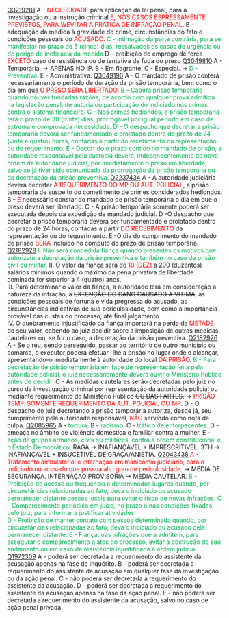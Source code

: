 [Q3219281](https://www.qconcursos.com/questoes-militares/questoes/1a857345-f5)
A - <span style="color:rgb(255, 0, 0)">NECESSIDADE</span> para aplicação da lei penal, para a investigação ou a instrução criminal <span style="color:rgb(255, 0, 0)">E, NOS CASOS ESPRESSAMENTE PREVISTOS, PARA WEVITAR A PRATICA DE INFRAÇÀO PENAL.</span>
B - adequação da medida à gravidade do crime, circunstâncias do fato e condições pessoais do <span style="color:rgb(255, 0, 0)">ACUSADO.</span>
<span style="color:rgb(0, 176, 80)">C - intimação da parte contrária, para se manifestar no prazo de 5 (cinco) dias, ressalvados os casos de urgência ou de perigo de ineficácia da medida</span>
D - proibição do emprego de força <span style="color:rgb(255, 0, 0)">EXCETO</span> caso de resistência ou de tentativa de fuga do preso
[Q3049810](https://www.qconcursos.com/questoes-militares/questoes/7fb689ee-91)
A - Temporária. -> APENAS NO IP.
B - Em flagrante. 
C - Especial. -> 
<span style="color:rgb(0, 176, 80)">D - Preventiva.</span> 
E - Administrativa.
[Q3049196](https://www.qconcursos.com/questoes-militares/questoes/f2d5da26-91)
A - O mandado de prisão conterá necessariamente o período de duração da prisão temporária, bem como o dia em que <span style="color:rgb(255, 0, 0)">O PRESO SERA LIBERTADO.</span>
<span style="color:rgb(0, 176, 80)">B - Caberá prisão temporária quando houver fundadas razões, de acordo com qualquer prova admitida na legislação penal, de autoria ou participação do indiciado nos crimes contra o sistema financeiro.</span>
<span style="color:rgb(0, 176, 80)">C - Nos crimes hediondos, a prisão temporária terá o prazo de 30 (trinta) dias, prorrogável por igual período em caso de extrema e comprovada necessidade.</span>
<span style="color:rgb(0, 176, 80)">D - O despacho que decretar a prisão temporária deverá ser fundamentado e prolatado dentro do prazo de 24 (vinte e quatro) horas, contadas a partir do recebimento da representação ou do requerimento.</span>
<span style="color:rgb(0, 176, 80)">E - Decorrido o prazo contido no mandado de prisão, a autoridade responsável pela custódia deverá, independentemente de nova ordem da autoridade judicial, pôr imediatamente o preso em liberdade, salvo se já tiver sido comunicada da prorrogação da prisão temporária ou da decretação da prisão preventiva.</span> 
[Q2237434](https://www.qconcursos.com/questoes-militares/questoes/e7bc0dd0-3a)
A - A autoridade judiciária deverá decretar <span style="color:rgb(255, 0, 0)">A REQUERIMENTO DO MP OU AUT. POLICIAL</span>, a prisão temporária de suspeito do cometimento de crimes considerados hediondos.
B - <span style="color:rgb(255, 0, 0)">E </span>necessário constar do mandado de prisão temporária o dia em que o preso deverá ser libertado.
C - A prisão temporária somente poderá ser executada depois da expedição de mandado judicial.
D -O despacho que decretar a prisão temporária deverá ser fundamentado e prolatado dentro do prazo de 24 horas, contadas a partir <span style="color:rgb(255, 0, 0)">DO RECEBIMENTO</span> da representação ou do requerimento.
E -O dia do cumprimento do mandado de prisão <span style="color:rgb(255, 0, 0)">SERA</span> incluído no cômputo do prazo de prisão temporária.
[Q2182928](https://www.qconcursos.com/questoes-militares/questoes/7acfe1e9-04)
<span style="color:rgb(0, 176, 80)">I. Não será concedida fiança quando presentes os motivos que autorizam a decretação da prisão preventiva e também no caso de prisão civil ou militar.  </span>
II. O valor da fiança será de <span style="color:rgb(255, 0, 0)">10 (DEZ)</span> a 200 (duzentos) salários mínimos quando o máximo da pena privativa de liberdade cominada for superior a 4 (quatro) anos.  
III. Para determinar o valor da fiança, a autoridade terá em consideração a natureza da infração, a ~~EXTENÇÃO DO DANO CAUSADO A VITIMA~~, as condições pessoais de fortuna e vida pregressa do acusado, as circunstâncias indicativas de sua periculosidade, bem como a importância provável das custas do processo, até final julgamento  
IV. O quebramento injustificado da fiança importará na perda da <span style="color:rgb(255, 0, 0)">METADE</span> do seu valor, cabendo ao juiz decidir sobre a imposição de outras medidas cautelares ou, se for o caso, a decretação da prisão preventiva.
[Q2182926](https://www.qconcursos.com/questoes-militares/questoes/7acb101a-04)
A - Se o réu, sendo perseguido, passar ao território de outro município ou comarca, o executor poderá efetuar- lhe a prisão no lugar onde o alcançar, apresentando-o imediatamente à autoridade do local <span style="color:rgb(255, 0, 0)">DA PRISÃO</span>.
<span style="color:rgb(0, 176, 80)">B - Para decretação de prisão temporária em face de representação feita pela autoridade policial, o juiz necessariamente deverá ouvir o Ministério Público antes de decidir.</span>
C - As medidas cautelares serão decretadas pelo juiz no curso da investigação criminal por representação da autoridade policial ou mediante requerimento do Ministério Público ~~OU DAS PARTES.~~ -><span style="color:rgb(255, 0, 0)"> PRISÃO TEMP. SOMENTE REQUERIMENTO DA AUT. POLICIAL OU MP</span>.
D - O despacho do juiz decretando a prisão temporária autoriza, desde já, seu cumprimento pela autoridade responsável, <span style="color:rgb(255, 0, 0)">NÃO</span> servindo como nota de culpa.
[Q2085965](https://www.qconcursos.com/questoes-militares/questoes/99cfd7e7-b5)
A - <span style="color:rgb(0, 176, 80)">tortura.</span>
B - <span style="color:rgb(0, 176, 80)">racismo.</span>
C - <span style="color:rgb(0, 176, 80)">tráfico de entorpecentes.</span> 
D - ameaça no âmbito de violência doméstica e familiar contra a mulher.
E - <span style="color:rgb(0, 176, 80)">ação de grupos armados, civis ou militares, contra a ordem constitucional e o Estado Democrático.</span> 
RAGA -> INAFIANÇAVEL + IMPRESCRITIVEL.
3TH -> INAFIANÇAVEL + INSUCETIVEL DE GRAÇA/ANISTIA.
[Q2043438](https://www.qconcursos.com/questoes-militares/questoes/3f55eb60-97)
<span style="color:rgb(255, 0, 0)">A - Tratamento ambulatorial e internação em manicômio judiciário, para o indiciado ou acusado que possua alto grau de periculosidade. </span>-> MEDIA DE SEGURANÇA.
INTERNAÇAO PROVISORIA -> MEDIA CAUTELAR.
<span style="color:rgb(0, 176, 80)">B  - Proibição de acesso ou frequência a determinados lugares quando, por circunstâncias relacionadas ao fato, deva o indiciado ou acusado permanecer distante desses locais para evitar o risco de novas infrações.  </span>
<span style="color:rgb(0, 176, 80)">C - Comparecimento periódico em juízo, no prazo e nas condições fixadas pelo juiz, para informar e justificar atividades.</span>  
<span style="color:rgb(0, 176, 80)">D - Proibição de manter contato com pessoa determinada quando, por circunstâncias relacionadas ao fato, deva o indiciado ou acusado dela permanecer distante.  </span>
<span style="color:rgb(0, 176, 80)">E - Fiança, nas infrações que a admitem, para assegurar o comparecimento a atos do processo, evitar a obstrução do seu andamento ou em caso de resistência injustificada à ordem judicial. </span> 
[Q1972309](https://www.qconcursos.com/questoes-militares/questoes/8ef36e3a-4c)
A - poderá ser decretada a requerimento do assistente da acusação apenas na fase de inquérito.
B - poderá ser decretada a requerimento do assistente da acusação em qualquer fase da investigação ou da ação penal.
C - não poderá ser decretada a requerimento do assistente da acusação.
D - poderá ser decretada a requerimento do assistente da acusação apenas na fase da ação penal.
E - não poderá ser decretada a requerimento do assistente da acusação, salvo no caso de ação penal privada.